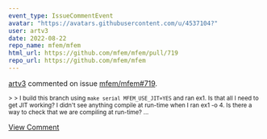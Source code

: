 ```yaml
---
event_type: IssueCommentEvent
avatar: "https://avatars.githubusercontent.com/u/4537104?"
user: artv3
date: 2022-08-22
repo_name: mfem/mfem
html_url: https://github.com/mfem/mfem/pull/719
repo_url: https://github.com/mfem/mfem
---
```


<a href='https://github.com/artv3' target='_blank'>artv3</a> commented on issue <a href='https://github.com/mfem/mfem/pull/719' target='_blank'>mfem/mfem#719</a>.

<small>> > I build this branch using `make serial MFEM_USE_JIT=YES` and ran ex1. Is that all I need to get JIT working? I didn't see anything compile at run-time when I ran ex1 -o 4. Is there a way to check that we are compiling at run-time?...</small>

<a href='https://github.com/mfem/mfem/pull/719' target='_blank'>View Comment</a>